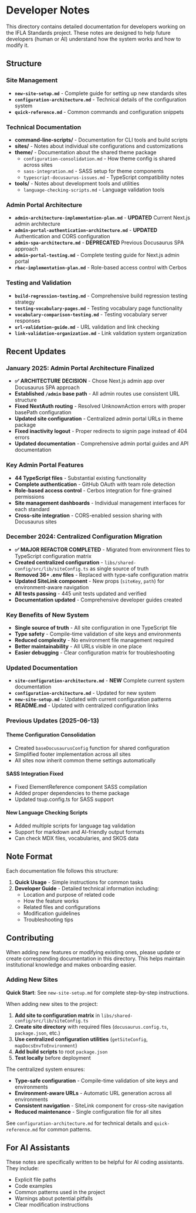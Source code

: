 # Developer Notes

This directory contains detailed documentation for developers working on the IFLA Standards project. These notes are designed to help future developers (human or AI) understand how the system works and how to modify it.

## Structure

### Site Management
- **`new-site-setup.md`** - Complete guide for setting up new standards sites
- **`configuration-architecture.md`** - Technical details of the configuration system
- **`quick-reference.md`** - Common commands and configuration snippets

### Technical Documentation
- **command-line-scripts/** - Documentation for CLI tools and build scripts
- **sites/** - Notes about individual site configurations and customizations
- **theme/** - Documentation about the shared theme package
  - `configuration-consolidation.md` - How theme config is shared across sites
  - `sass-integration.md` - SASS setup for theme components
  - `typescript-docusaurus-issues.md` - TypeScript compatibility notes
- **tools/** - Notes about development tools and utilities
  - `language-checking-scripts.md` - Language validation tools

### Admin Portal Architecture
- **`admin-architecture-implementation-plan.md`** - **UPDATED** Current Next.js admin architecture
- **`admin-portal-authentication-architecture.md`** - **UPDATED** Authentication and CORS configuration
- **`admin-spa-architecture.md`** - **DEPRECATED** Previous Docusaurus SPA approach
- **`admin-portal-testing.md`** - Complete testing guide for Next.js admin portal
- **`rbac-implementation-plan.md`** - Role-based access control with Cerbos

### Testing and Validation
- **`build-regression-testing.md`** - Comprehensive build regression testing strategy
- **`testing-vocabulary-pages.md`** - Testing vocabulary page functionality
- **`vocabulary-comparison-testing.md`** - Testing vocabulary server responses
- **`url-validation-guide.md`** - URL validation and link checking
- **`link-validation-organization.md`** - Link validation system organization

## Recent Updates

### January 2025: Admin Portal Architecture Finalized
- **✅ ARCHITECTURE DECISION** - Chose Next.js admin app over Docusaurus SPA approach
- **Established `/admin` base path** - All admin routes use consistent URL structure
- **Fixed NextAuth routing** - Resolved UnknownAction errors with proper basePath configuration
- **Updated site configuration** - Centralized admin portal URLs in theme package
- **Fixed inactivity logout** - Proper redirects to signin page instead of 404 errors
- **Updated documentation** - Comprehensive admin portal guides and API documentation

### Key Admin Portal Features
- **44 TypeScript files** - Substantial existing functionality
- **Complete authentication** - GitHub OAuth with team role detection
- **Role-based access control** - Cerbos integration for fine-grained permissions
- **Site management dashboards** - Individual management interfaces for each standard
- **Cross-site integration** - CORS-enabled session sharing with Docusaurus sites

### December 2024: Centralized Configuration Migration
- **✅ MAJOR REFACTOR COMPLETED** - Migrated from environment files to TypeScript configuration matrix
- **Created centralized configuration** - `libs/shared-config/src/lib/siteConfig.ts` as single source of truth
- **Removed 36+ .env files** - Replaced with type-safe configuration matrix
- **Updated SiteLink component** - New props (`siteKey`, `path`) for environment-aware navigation
- **All tests passing** - 445 unit tests updated and verified
- **Documentation updated** - Comprehensive developer guides created

### Key Benefits of New System
- **Single source of truth** - All site configuration in one TypeScript file
- **Type safety** - Compile-time validation of site keys and environments
- **Reduced complexity** - No environment file management required
- **Better maintainability** - All URLs visible in one place
- **Easier debugging** - Clear configuration matrix for troubleshooting

### Updated Documentation
- **`site-configuration-architecture.md`** - **NEW** Complete current system documentation
- **`configuration-architecture.md`** - Updated for new system
- **`new-site-setup.md`** - Updated with current configuration patterns
- **README.md** - Updated with centralized configuration links

### Previous Updates (2025-06-13)

#### Theme Configuration Consolidation
- Created `baseDocusaurusConfig` function for shared configuration
- Simplified footer implementation across all sites
- All sites now inherit common theme settings automatically

#### SASS Integration Fixed
- Fixed ElementReference component SASS compilation
- Added proper dependencies to theme package
- Updated tsup.config.ts for SASS support

#### New Language Checking Scripts
- Added multiple scripts for language tag validation
- Support for markdown and AI-friendly output formats
- Can check MDX files, vocabularies, and SKOS data

## Note Format

Each documentation file follows this structure:

1. **Quick Usage** - Simple instructions for common tasks
2. **Developer Guide** - Detailed technical information including:
   - Location and purpose of related code
   - How the feature works
   - Related files and configurations
   - Modification guidelines
   - Troubleshooting tips

## Contributing

When adding new features or modifying existing ones, please update or create corresponding documentation in this directory. This helps maintain institutional knowledge and makes onboarding easier.

### Adding New Sites

**Quick Start**: See `new-site-setup.md` for complete step-by-step instructions.

When adding new sites to the project:

1. **Add site to configuration matrix** in `libs/shared-config/src/lib/siteConfig.ts`
2. **Create site directory** with required files (`docusaurus.config.ts`, `package.json`, etc.)
3. **Use centralized configuration utilities** (`getSiteConfig`, `mapDocsEnvToEnvironment`)
4. **Add build scripts** to root `package.json`
5. **Test locally** before deployment

The centralized system ensures:
- **Type-safe configuration** - Compile-time validation of site keys and environments
- **Environment-aware URLs** - Automatic URL generation across all environments
- **Consistent navigation** - SiteLink component for cross-site navigation
- **Reduced maintenance** - Single configuration file for all sites

See `configuration-architecture.md` for technical details and `quick-reference.md` for common patterns.

## For AI Assistants

These notes are specifically written to be helpful for AI coding assistants. They include:
- Explicit file paths
- Code examples
- Common patterns used in the project
- Warnings about potential pitfalls
- Clear modification instructions